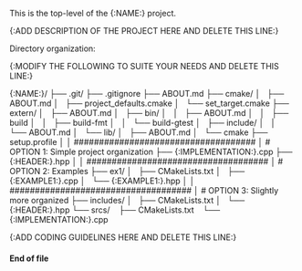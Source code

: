 This is the top-level of the {:NAME:} project.

{:ADD DESCRIPTION OF THE PROJECT HERE AND DELETE THIS LINE:}

Directory organization:

{:MODIFY THE FOLLOWING TO SUITE YOUR NEEDS AND DELETE THIS LINE:}


  {:NAME:}/
  ├── .git/
  ├── .gitignore
  ├── ABOUT.md
  ├── cmake/
  │   ├── ABOUT.md
  │   ├── project_defaults.cmake
  │   └── set_target.cmake
  ├── extern/
  │   ├── ABOUT.md
  │   ├── bin/
  │   │   ├── ABOUT.md
  │   │   ├── build
  │   │   ├── build-fmt
  │   │   └── build-gtest
  │   ├── include/
  │   │   └── ABOUT.md
  │   └── lib/
  │       ├── ABOUT.md
  │       └── cmake
  ├── setup.profile
  │
  │ ####################################
  │ # OPTION 1: Simple project organization
  ├── {:IMPLEMENTATION:}.cpp
  ├── {:HEADER:}.hpp
  │
  │ ####################################
  │ # OPTION 2: Examples
  ├── ex1/
  │   ├── CMakeLists.txt
  │   ├── {:EXAMPLE1:}.cpp
  │   └── {:EXAMPLE1:}.hpp
  │
  │ ####################################
  │ # OPTION 3: Slightly more organized
  ├── includes/
  │   ├── CMakeLists.txt
  │   └── {:HEADER:}.hpp
  └── srcs/
      ├── CMakeLists.txt
      └── {:IMPLEMENTATION:}.cpp

{:ADD CODING GUIDELINES HERE AND DELETE THIS LINE:}

#### End of file
